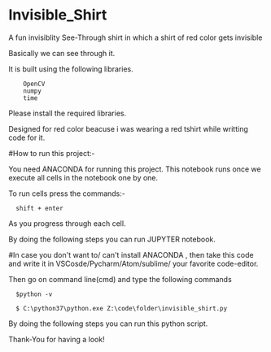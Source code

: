 # Invisible_Shirt

A fun invisiblity See-Through shirt in which a shirt of red color gets invisible

Basically we can see through it.

It is built using the following libraries.
  
        OpenCV
        numpy
        time
        
        
Please install the required libraries.


Designed for red color beacuse i was wearing a red tshirt while writting code for it.

#How to run this project:-

You need ANACONDA for running this project. This notebook runs once we execute all cells in the notebook one by one.

To run cells press the commands:- 
      
      shift + enter
      
As you progress through each cell.

By doing the following steps you can run JUPYTER notebook.

#In case you don't want to/ can't install ANACONDA , then take this code and write it in VSCosde/Pycharm/Atom/sublime/ your favorite code-editor.

Then go on command line(cmd) and type the following commands

      $python -v

      $ C:\python37\python.exe Z:\code\folder\invisible_shirt.py
      
 By doing the following steps you can run this python script.
 
 
 
 
Thank-You for having a look!
